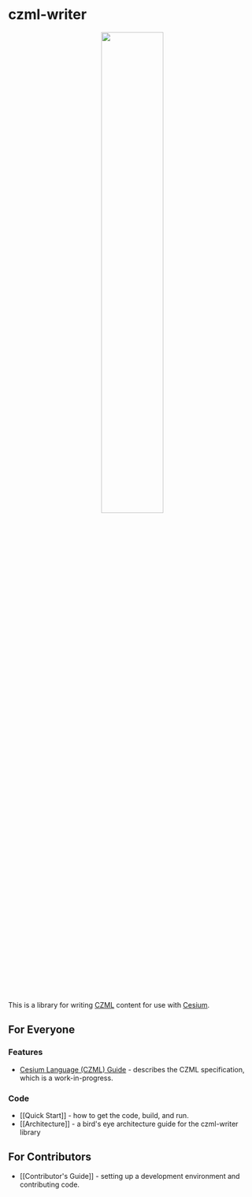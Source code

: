 czml-writer
===========

<p align="center">
<img src="https://github.com/AnalyticalGraphicsInc/cesium/wiki/logos/Cesium_Logo_Color.jpg" width="50%" />
</p>

This is a library for writing [CZML](http://cesium.agi.com/czml.html) content for use with [Cesium](http://cesium.agi.com/).

## For Everyone

### Features
* [Cesium Language (CZML) Guide](https://github.com/AnalyticalGraphicsInc/cesium/wiki/Cesium-Language-%28CZML%29-Guide) - describes the CZML specification, which is a work-in-progress.

### Code
* [[Quick Start]] - how to get the code, build, and run.
* [[Architecture]] - a bird's eye architecture guide for the czml-writer library

## For Contributors

* [[Contributor's Guide]] - setting up a development environment and contributing code.